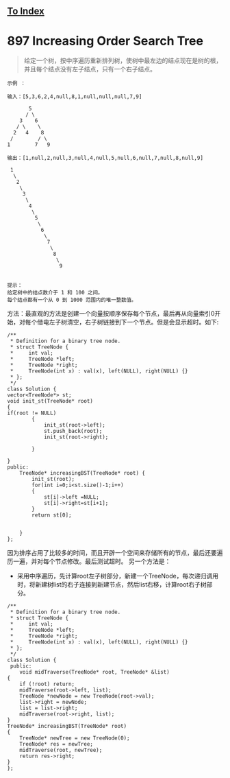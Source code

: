 [To Index](/index.md)
---
# 897 Increasing Order Search Tree

> 给定一个树，按中序遍历重新排列树，使树中最左边的结点现在是树的根，并且每个结点没有左子结点，只有一个右子结点。


```
示例 ：

输入：[5,3,6,2,4,null,8,1,null,null,null,7,9]

       5
      / \
    3    6
   / \    \
  2   4    8
 /        / \
1        7   9

输出：[1,null,2,null,3,null,4,null,5,null,6,null,7,null,8,null,9]

 1
  \
   2
    \
     3
      \
       4
        \
         5
          \
           6
            \
             7
              \
               8
                \
                 9


提示：
给定树中的结点数介于 1 和 100 之间。
每个结点都有一个从 0 到 1000 范围内的唯一整数值。
```

方法：最直观的方法是创建一个向量按顺序保存每个节点，最后再从向量索引0开始，对每个借电左子树清空，右子树链接到下一个节点。但是会显示超时。如下:

```
/**
 * Definition for a binary tree node.
 * struct TreeNode {
 *     int val;
 *     TreeNode *left;
 *     TreeNode *right;
 *     TreeNode(int x) : val(x), left(NULL), right(NULL) {}
 * };
 */
class Solution {
vector<TreeNode*> st;
void init_st(TreeNode* root)
{
if(root != NULL)
        {
            init_st(root->left);
            st.push_back(root);
            init_st(root->right);

        }

}
public:
    TreeNode* increasingBST(TreeNode* root) {
        init_st(root);
        for(int i=0;i<st.size()-1;i++)
        {
            st[i]->left =NULL;
            st[i]->right=st[i+1];
        }
        return st[0];


    }
};
```
因为排序占用了比较多的时间，而且开辟一个空间来存储所有的节点，最后还要遍历一遍，并对每个节点修改。最后测试超时。
另一个方法是：
- 采用中序遍历，先计算root左子树部分，新建一个TreeNode，每次递归调用时，将新建树list的右子连接到新建节点，然后list右移，计算root右子树部分。

```
/**
 * Definition for a binary tree node.
 * struct TreeNode {
 *     int val;
 *     TreeNode *left;
 *     TreeNode *right;
 *     TreeNode(int x) : val(x), left(NULL), right(NULL) {}
 * };
 */
class Solution {
 public:
    void midTraverse(TreeNode* root, TreeNode* &list)
{
	if (!root) return;
	midTraverse(root->left, list);
	TreeNode *newNode = new TreeNode(root->val);
	list->right = newNode;
	list = list->right;
	midTraverse(root->right, list);
}
TreeNode* increasingBST(TreeNode* root)
{
	TreeNode* newTree = new TreeNode(0);
	TreeNode* res = newTree;
	midTraverse(root, newTree);
	return res->right;
}
};
```
